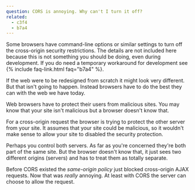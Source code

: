 ```yaml
---
question: CORS is annoying. Why can't I turn it off?
related:
  - c3f4
  - b7a4
---
```


Some browsers have command-line options or similar settings to turn off the cross-origin security restrictions. The
details are not included here because this is not something you should be doing, even during development. If you do need
a temporary workaround for development see {% include faq-link.html faq="b7a4" %}.

If the web were to be redesigned from scratch it might look very different. But that isn't going to happen. Instead
browsers have to do the best they can with the web we have today.

Web browsers have to protect their users from malicious sites. You may know that your site isn't malicious but a
browser doesn't know that.

For a cross-origin request the browser is trying to protect the other server from your site. It assumes that your site
could be malicious, so it wouldn't make sense to allow your site to disabled the security protection.

Perhaps you control both servers. As far as you're concerned they're both part of the same site. But the browser doesn't
know that, it just sees two different origins (servers) and has to treat them as totally separate.

Before CORS existed the *same-origin policy* just blocked cross-origin AJAX requests. Now that was *really* annoying. At
least with CORS the server can choose to allow the request.
